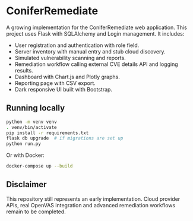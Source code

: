 # ConiferRemediate

A growing implementation for the ConiferRemediate web application. This project uses Flask with SQLAlchemy and Login management. It includes:

- User registration and authentication with role field.
- Server inventory with manual entry and stub cloud discovery.
- Simulated vulnerability scanning and reports.
- Remediation workflow calling external CVE details API and logging results.
- Dashboard with Chart.js and Plotly graphs.
- Reporting page with CSV export.
- Dark responsive UI built with Bootstrap.

## Running locally

```bash
python -m venv venv
. venv/bin/activate
pip install -r requirements.txt
flask db upgrade  # if migrations are set up
python run.py
```

Or with Docker:

```bash
docker-compose up --build
```

## Disclaimer

This repository still represents an early implementation. Cloud provider APIs, real OpenVAS integration and advanced remediation workflows remain to be completed.

